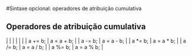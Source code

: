 #Sintaxe opcional: operadores de atribuição cumulativa
## Operadores de atribuição cumulativa

|   |  |
|  |  |
| a += b; | a = a + b;  |
| a -= b;  | a = a - b; |
| a *= b;  | a = a * b; |
| a /= b;  | a = a / b; |
| a %= b;  | a = a % b; |
